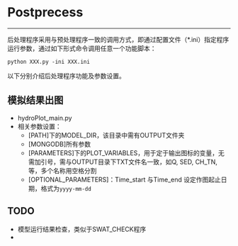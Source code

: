 # Postprecess
----------------

后处理程序采用与预处理程序一致的调用方式，即通过配置文件（*.ini）指定程序运行参数，通过如下形式命令调用任意一个功能脚本：

```shell
python XXX.py -ini XXX.ini
```
以下分别介绍后处理程序功能及参数设置。

## 模拟结果出图
+ hydroPlot_main.py
+ 相关参数设置：
	+ [PATH]下的MODEL_DIR，该目录中需有OUTPUT文件夹
	+ [MONGODB]所有参数
	+ [PARAMETERS]下的PLOT_VARIABLES，用于定于输出图标的变量，无需加引号，需与OUTPUT目录下TXT文件名一致，如Q, SED, CH_TN, 等，多个名称用空格分割
	+ [OPTIONAL_PARAMETERS]：Time_start 与Time_end 设定作图起止日期，格式为`yyyy-mm-dd`

## TODO

+ 模型运行结果检查，类似于SWAT_CHECK程序
+ 